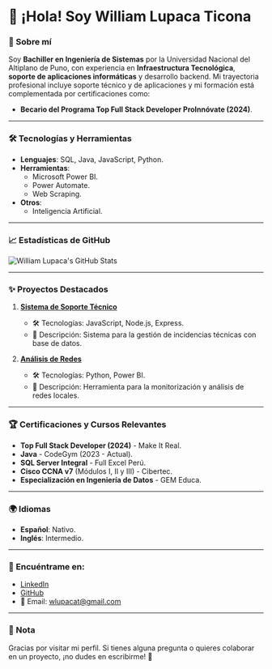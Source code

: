 # 👋 ¡Hola! Soy William Lupaca Ticona

### 🌟 Sobre mí

Soy **Bachiller en Ingeniería de Sistemas** por la Universidad Nacional del Altiplano de Puno, con experiencia en **Infraestructura Tecnológica**, **soporte de aplicaciones informáticas** y desarrollo backend. Mi trayectoria profesional incluye soporte técnico y de aplicaciones y mi formación está complementada por certificaciones como:

- **Becario del Programa Top Full Stack Developer ProInnóvate (2024)**.

---

### 🛠️ Tecnologías y Herramientas

- **Lenguajes**: SQL, Java, JavaScript, Python.
- **Herramientas**:
  - Microsoft Power BI.
  - Power Automate.
  - Web Scraping.
- **Otros**:
  - Inteligencia Artificial.

---

### 📈 Estadísticas de GitHub

![William Lupaca's GitHub Stats](https://github-readme-stats.vercel.app/api?username=punobootcamper&show_icons=true&theme=radical)

---

### ✨ Proyectos Destacados

1. **[Sistema de Soporte Técnico](https://github.com/WilliamLupaca/soporte-tecnico)**  
   - 🛠️ Tecnologías: JavaScript, Node.js, Express.
   - 📄 Descripción: Sistema para la gestión de incidencias técnicas con base de datos.

2. **[Análisis de Redes](https://github.com/WilliamLupaca/analisis-redes)**  
   - 🛠️ Tecnologías: Python, Power BI.
   - 📄 Descripción: Herramienta para la monitorización y análisis de redes locales.

---

### 🏆 Certificaciones y Cursos Relevantes

- **Top Full Stack Developer (2024)** - Make It Real.
- **Java** - CodeGym (2023 - Actual).
- **SQL Server Integral** - Full Excel Perú.
- **Cisco CCNA v7** (Módulos I, II y III) - Cibertec.
- **Especialización en Ingeniería de Datos** - GEM Educa.

---

### 🌍 Idiomas

- **Español**: Nativo.
- **Inglés**: Intermedio.

---

### 🔗 Encuéntrame en:

- [LinkedIn](https://linkedin.com/in/WilliamLupaca)
- [GitHub](https://github.com/WilliamLupaca)
- 📧 Email: [wlupacat@gmail.com](mailto:wlupacat@gmail.com)

---

### 📝 Nota

Gracias por visitar mi perfil. Si tienes alguna pregunta o quieres colaborar en un proyecto, ¡no dudes en escribirme! 🚀

